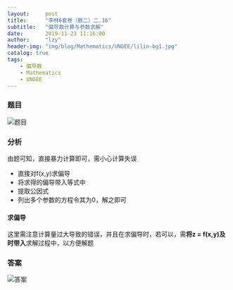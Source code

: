 ```yaml
---
layout:     post
title:      "李林6套卷（数二）二.16"
subtitle:   "偏导数计算与参数求解"
date:       2019-11-23 11:16:00
author:     "lzy"
header-img: "img/blog/Mathematics/UNGEE/lilin-bg1.jpg"
catalog: true
tags:
    - 偏导数
    - Mathematics
    - UNGEE
---
```


### 题目
![题目](https://lzy-lvjerry.github.io/img/blog/Mathematics/UNGEE/2019-11-23-lilin1.2.16q.jpg)

### 分析
由题可知，直接暴力计算即可，需小心计算失误
+ 直接对f(x,y)求偏导
+ 将求得的偏导带入等式中
+ 提取公因式
+ 列出多个参数的方程令其为0，解之即可

#### 求偏导
这里需注意计算量过大导致的错误，并且在求偏导时，若可以，需**将z = f(x,y)及时带入**求解过程中，以方便解题

### 答案
![答案](https://lzy-lvjerry.github.io/img/blog/Mathematics/UNGEE/2019-11-23-lilin1.2.16a.jpg)
